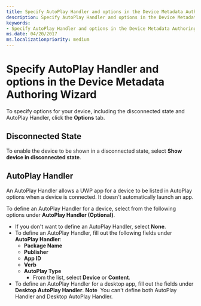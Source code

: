 ```yaml
---
title: Specify AutoPlay Handler and options in the Device Metadata Authoring Wizard
description: Specify AutoPlay Handler and options in the Device Metadata Authoring Wizard
keywords:
- Specify AutoPlay Handler and options in the Device Metadata Authoring Wizard
ms.date: 04/20/2017
ms.localizationpriority: medium
---
```


# Specify AutoPlay Handler and options in the Device Metadata Authoring Wizard


To specify options for your device, including the disconnected state and AutoPlay Handler, click the **Options** tab.

## <span id="Disconnected_State"></span><span id="disconnected_state"></span><span id="DISCONNECTED_STATE"></span>Disconnected State


To enable the device to be shown in a disconnected state, select **Show device in disconnected state**.

## <span id="AutoPlay_Handler"></span><span id="autoplay_handler"></span><span id="AUTOPLAY_HANDLER"></span>AutoPlay Handler


An AutoPlay Handler allows a UWP app for a device to be listed in AutoPlay options when a device is connected. It doesn't automatically launch an app.

To define an AutoPlay Handler for a device, select from the following options under **AutoPlay Handler (Optional)**.

-   If you don't want to define an AutoPlay Handler, select **None**.
-   To define an AutoPlay Handler, fill out the following fields under **AutoPlay Handler**:
    -   **Package Name**
    -   **Publisher**
    -   **App ID**
    -   **Verb**
    -   **AutoPlay Type**
        -   From the list, select **Device** or **Content**.
-   To define an AutoPlay Handler for a desktop app, fill out the fields under **Desktop AutoPlay Handler**.
    **Note**  You can't define both AutoPlay Handler and Desktop AutoPlay Handler.

     

 

 





